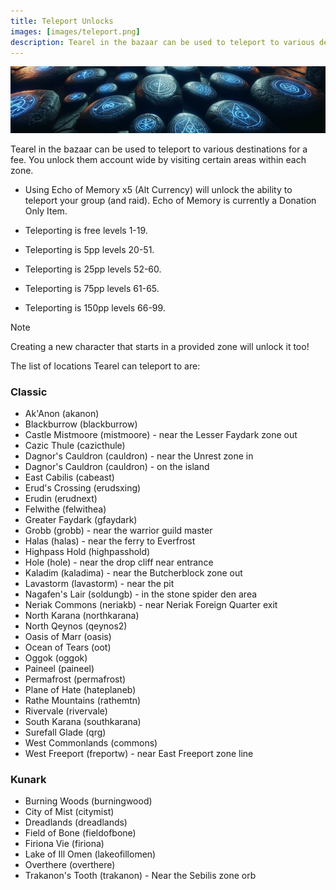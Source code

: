 ```yaml
---
title: Teleport Unlocks
images: [images/teleport.png]
description: Tearel in the bazaar can be used to teleport to various destinations for a fee. This page lists all locations unlockable.
---
```


![Teleport](images/teleport.png)

Tearel in the bazaar can be used to teleport to various destinations for a fee. You unlock them account wide by visiting certain areas within each zone.

- Using Echo of Memory x5 (Alt Currency) will unlock the ability to teleport your group (and raid). Echo of Memory is currently a Donation Only Item.

- Teleporting is free levels 1-19.
- Teleporting is 5pp levels 20-51.
- Teleporting is 25pp levels 52-60.
- Teleporting is 75pp levels 61-65.
- Teleporting is 150pp levels 66-99.

> [!note]
> Creating a new character that starts in a provided zone will unlock it too!

The list of locations Tearel can teleport to are:

### Classic

* Ak'Anon (akanon)
* Blackburrow (blackburrow)
* Castle Mistmoore (mistmoore) - near the Lesser Faydark zone out
* Cazic Thule (cazicthule)
* Dagnor's Cauldron (cauldron) - near the Unrest zone in
* Dagnor's Cauldron (cauldron) - on the island
* East Cabilis (cabeast)
* Erud's Crossing (erudsxing)
* Erudin (erudnext)
* Felwithe (felwithea)
* Greater Faydark (gfaydark)
* Grobb (grobb) - near the warrior guild master
* Halas (halas) - near the ferry to Everfrost
* Highpass Hold (highpasshold)
* Hole (hole) - near the drop cliff near entrance
* Kaladim (kaladima) - near the Butcherblock zone out
* Lavastorm (lavastorm) - near the pit
* Nagafen's Lair (soldungb) - in the stone spider den area
* Neriak Commons (neriakb) - near Neriak Foreign Quarter exit
* North Karana (northkarana)
* North Qeynos (qeynos2)
* Oasis of Marr (oasis)
* Ocean of Tears (oot)
* Oggok (oggok)
* Paineel (paineel)
* Permafrost (permafrost)
* Plane of Hate (hateplaneb)
* Rathe Mountains (rathemtn)
* Rivervale (rivervale)
* South Karana (southkarana)
* Surefall Glade (qrg)
* West Commonlands (commons)
* West Freeport (freportw) - near East Freeport zone line

### Kunark

* Burning Woods (burningwood)
* City of Mist (citymist)
* Dreadlands (dreadlands)
* Field of Bone (fieldofbone)
* Firiona Vie (firiona)
* Lake of Ill Omen (lakeofillomen)
* Overthere (overthere)
* Trakanon's Tooth (trakanon) - Near the Sebilis zone orb
